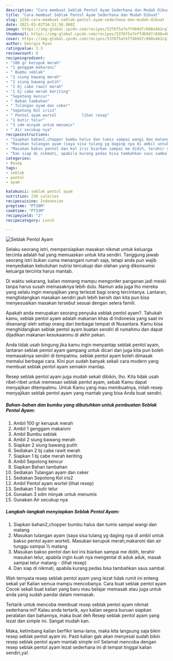 ```yaml
---
description: "Cara membuat Seblak Pentol Ayam Sederhana dan Mudah Dibuat"
title: "Cara membuat Seblak Pentol Ayam Sederhana dan Mudah Dibuat"
slug: 1256-cara-membuat-seblak-pentol-ayam-sederhana-dan-mudah-dibuat
date: 2021-03-01T16:51:58.908Z
image: https://img-global.cpcdn.com/recipes/5376f5a7effdb9d7/680x482cq70/seblak-pentol-ayam-foto-resep-utama.jpg
thumbnail: https://img-global.cpcdn.com/recipes/5376f5a7effdb9d7/680x482cq70/seblak-pentol-ayam-foto-resep-utama.jpg
cover: https://img-global.cpcdn.com/recipes/5376f5a7effdb9d7/680x482cq70/seblak-pentol-ayam-foto-resep-utama.jpg
author: Georgia Ryan
ratingvalue: 3.3
reviewcount: 8
recipeingredient:
- "100 gr kerupuk merah"
- "1 genggam makaroni"
- " Bumbu seblak"
- "2 siung bawang merah"
- "2 siung bawang putih"
- "2 bj cabe rawit merah"
- "1 bj cabe merah keriting"
- "Sepotong kencur"
- " Bahan tambahan"
- " Tulangan ayam dan ceker"
- "Sepotong Kol iris2"
- " Pentol ayam wortel           lihat resep"
- "1 butir telur"
- "3 sdm minyak untuk menumis"
- " Air secukup nya"
recipeinstructions:
- "Siapkan bahan2,chopper bumbu halus dan tumis sampai wangi dan matang"
- "Masukan tulangan ayam (saya sisa tulang yg daging nya di ambil untuk bakso pentol ayam wortel). Masukan kerupuk merah,makaroni dan air tunggu sampai ½ matang"
- "Masukan bakso pentol dan kol iris biarkan sampai me didih, terahir masukan telur, apabila ingin kuah nya mengental di aduk aduk, masak sampai telur matang           (lihat resep)"
- "Dan siap di nikmati, apabila kurang pedas bisa tambahkan saus sambal."
categories:
- Resep
tags:
- seblak
- pentol
- ayam

katakunci: seblak pentol ayam 
nutrition: 236 calories
recipecuisine: Indonesian
preptime: "PT38M"
cooktime: "PT33M"
recipeyield: "2"
recipecategory: Lunch

---
```



![Seblak Pentol Ayam](https://img-global.cpcdn.com/recipes/5376f5a7effdb9d7/680x482cq70/seblak-pentol-ayam-foto-resep-utama.jpg)

Selaku seorang istri, mempersiapkan masakan nikmat untuk keluarga tercinta adalah hal yang memuaskan untuk kita sendiri. Tanggung jawab seorang istri bukan cuma menangani rumah saja, tetapi anda pun wajib menyediakan kebutuhan nutrisi tercukupi dan olahan yang dikonsumsi keluarga tercinta harus mantab.

Di waktu  sekarang, kalian memang mampu mengorder panganan jadi meski tanpa harus susah memasaknya lebih dulu. Namun ada juga lho mereka yang selalu ingin menyajikan yang terlezat bagi orang tercintanya. Lantaran, menghidangkan masakan sendiri jauh lebih bersih dan kita pun bisa menyesuaikan masakan tersebut sesuai dengan selera famili. 



Apakah anda merupakan seorang penyuka seblak pentol ayam?. Tahukah kamu, seblak pentol ayam adalah makanan khas di Indonesia yang saat ini disenangi oleh setiap orang dari berbagai tempat di Nusantara. Kamu bisa menghidangkan seblak pentol ayam buatan sendiri di rumahmu dan dapat dijadikan makanan kesukaanmu di akhir pekan.

Anda tidak usah bingung jika kamu ingin menyantap seblak pentol ayam, lantaran seblak pentol ayam gampang untuk dicari dan juga kita pun boleh memasaknya sendiri di tempatmu. seblak pentol ayam boleh dimasak memalui berbagai cara. Kini pun sudah banyak sekali cara modern yang membuat seblak pentol ayam semakin mantap.

Resep seblak pentol ayam juga mudah sekali dibikin, lho. Kita tidak usah ribet-ribet untuk memesan seblak pentol ayam, sebab Kamu dapat menyajikan ditempatmu. Untuk Kamu yang mau membuatnya, inilah resep menyajikan seblak pentol ayam yang mantab yang bisa Anda buat sendiri.

<!--inarticleads1-->

##### Bahan-bahan dan bumbu yang dibutuhkan untuk pembuatan Seblak Pentol Ayam:

1. Ambil 100 gr kerupuk merah
1. Ambil 1 genggam makaroni
1. Ambil  Bumbu seblak
1. Ambil 2 siung bawang merah
1. Siapkan 2 siung bawang putih
1. Sediakan 2 bj cabe rawit merah
1. Siapkan 1 bj cabe merah keriting
1. Ambil Sepotong kencur
1. Siapkan  Bahan tambahan
1. Sediakan  Tulangan ayam dan ceker
1. Sediakan Sepotong Kol iris2
1. Ambil  Pentol ayam wortel           (lihat resep)
1. Sediakan 1 butir telur
1. Gunakan 3 sdm minyak untuk menumis
1. Gunakan  Air secukup nya




<!--inarticleads2-->

##### Langkah-langkah menyiapkan Seblak Pentol Ayam:

1. Siapkan bahan2,chopper bumbu halus dan tumis sampai wangi dan matang
1. Masukan tulangan ayam (saya sisa tulang yg daging nya di ambil untuk bakso pentol ayam wortel). Masukan kerupuk merah,makaroni dan air tunggu sampai ½ matang
1. Masukan bakso pentol dan kol iris biarkan sampai me didih, terahir masukan telur, apabila ingin kuah nya mengental di aduk aduk, masak sampai telur matang -           (lihat resep)
1. Dan siap di nikmati, apabila kurang pedas bisa tambahkan saus sambal.




Wah ternyata resep seblak pentol ayam yang lezat tidak rumit ini enteng sekali ya! Kalian semua mampu mencobanya. Cara buat seblak pentol ayam Cocok sekali buat kalian yang baru mau belajar memasak atau juga untuk anda yang sudah pandai dalam memasak.

Tertarik untuk mencoba membuat resep seblak pentol ayam nikmat sederhana ini? Kalau anda tertarik, ayo kalian segera buruan siapkan peralatan dan bahannya, maka buat deh Resep seblak pentol ayam yang lezat dan simple ini. Sangat mudah kan. 

Maka, ketimbang kalian berfikir lama-lama, maka kita langsung saja bikin resep seblak pentol ayam ini. Pasti kalian gak akan menyesal sudah bikin resep seblak pentol ayam mantab simple ini! Selamat mencoba dengan resep seblak pentol ayam lezat sederhana ini di tempat tinggal kalian sendiri,ya!.

